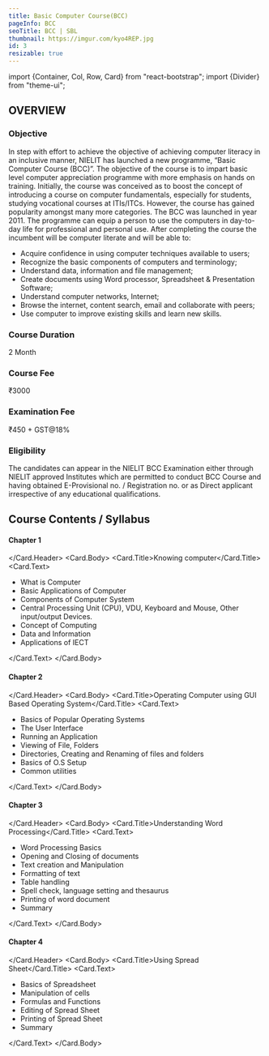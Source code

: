 ```yaml
---
title: Basic Computer Course(BCC)
pageInfo: BCC
seoTitle: BCC | SBL
thumbnail: https://imgur.com/kyo4REP.jpg
id: 3
resizable: true
---
```


import {Container, Col, Row, Card} from "react-bootstrap";
import {Divider} from "theme-ui";

## OVERVIEW

### Objective

<Divider /> 

In step with effort to achieve the objective of achieving computer literacy in an inclusive manner, NIELIT has launched a new programme, “Basic Computer Course (BCC)”. The objective of the course is to impart basic level computer appreciation programme with more emphasis on hands on training. Initially, the course was conceived as to boost the concept of introducing a course on computer fundamentals, especially for students, studying vocational courses at ITIs/ITCs. However, the course has gained popularity amongst many more categories. The BCC was launched in year 2011. The programme can equip a person to use the computers in day-to-day life for professional and personal use. After completing the course the incumbent will be computer literate and will be able to:

- Acquire confidence in using computer techniques available to users;
- Recognize the basic components of computers and terminology;
- Understand data, information and file management;
- Create documents using Word processor, Spreadsheet & Presentation Software;
- Understand computer networks, Internet;
- Browse the internet, content search, email and collaborate with peers;
- Use computer to improve existing skills and learn new skills.

### Course Duration

<Divider /> 
2 Month

### Course Fee

<Divider /> 
₹3000

### Examination Fee

<Divider /> 
₹450 + GST@18%

### Eligibility

<Divider /> 
The candidates can appear in the NIELIT BCC Examination either through NIELIT approved Institutes which are permitted to conduct BCC Course and having obtained E-Provisional no. / Registration no. or as Direct applicant irrespective of any educational qualifications.

<Container>
<Row>
<Col sm={12}>

## Course Contents / Syllabus
</Col>

<Col lg={4} md={6} sm={8} xs={12}>
 <Card border="secondary" style={{ width: '18rem' }}>
  <Card.Header>

#### Chapter 1

</Card.Header>
<Card.Body>
<Card.Title>Knowing computer</Card.Title>
<Card.Text>

- What is Computer
- Basic Applications of Computer
- Components of Computer System
- Central Processing Unit (CPU), VDU, Keyboard and Mouse, Other input/output Devices.
- Concept of Computing
- Data and Information
- Applications of IECT


 </Card.Text>
    </Card.Body>
  </Card>
  <br />
</Col>
<Col lg={4} md={6} sm={8} xs={12}>
 <Card border="secondary" style={{ width: '18rem' }}>
  <Card.Header>

#### Chapter 2

</Card.Header>
<Card.Body>
<Card.Title>Operating Computer using GUI Based Operating System</Card.Title>
<Card.Text>

- Basics of Popular Operating Systems
- The User Interface
- Running an Application
- Viewing of File, Folders 
- Directories, Creating and Renaming of files and folders
- Basics of O.S Setup
- Common utilities


 </Card.Text>
    </Card.Body>
  </Card>
  <br />
</Col>

<Col lg={4} md={6} sm={8} xs={12}>
 <Card border="secondary" style={{ width: '18rem' }}>
  <Card.Header>

#### Chapter 3

</Card.Header>
<Card.Body>
<Card.Title>Understanding Word Processing</Card.Title>
<Card.Text>

- Word Processing Basics
- Opening and Closing of documents
- Text creation and Manipulation
- Formatting of text
- Table handling
- Spell check, language setting and thesaurus
- Printing of word document
- Summary


 </Card.Text>
    </Card.Body>
  </Card>
  <br />
</Col>

<Col lg={4} md={6} sm={8} xs={12}>
 <Card border="secondary" style={{ width: '18rem' }}>
  <Card.Header>

#### Chapter 4

</Card.Header>
<Card.Body>
<Card.Title>Using Spread Sheet</Card.Title>
<Card.Text>

- Basics of Spreadsheet
- Manipulation of cells
- Formulas and Functions
- Editing of Spread Sheet
- Printing of Spread Sheet
- Summary


 </Card.Text>
    </Card.Body>
  </Card>
  <br />
</Col>

</Row>
</Container>
